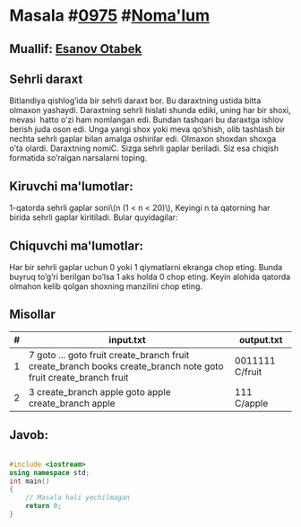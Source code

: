 
<h1>Masala #<a href="https://robocontest.uz/tasks/0975">0975</a> #<a href="https://robocontest.uz/tasks?category=1">Noma'lum</a></h1>
<h2> Muallif: <a href="https://robocontest.uz/profile/esanovotabek">Esanov Otabek</a></h2>
<h2>Sehrli daraxt</h2>
<p>Bitlandiya qishlog’ida bir sehrli daraxt bor. Bu daraxtning ustida bitta olmaxon yashaydi. Daraxtning sehrli hislati shunda ediki, uning har bir shoxi, mevasi  hatto o’zi ham nomlangan edi. Bundan tashqari bu daraxtga ishlov berish juda oson edi. Unga yangi shox yoki meva qo’shish, olib tashlash bir nechta sehrli gaplar bilan amalga oshirilar edi.
Olmaxon shoxdan shoxga o’ta olardi.
Daraxtning nomiC.
Sizga sehrli gaplar beriladi. Siz esa chiqish formatida so’ralgan narsalarni toping.</p>
<h2>Kiruvchi ma'lumotlar:</h2>
<p>1-qatorda sehrli gaplar soni\(n (1 < n < 20)\), Keyingi n ta qatorning har birida sehrli gaplar kiritiladi. Bular quyidagilar:</p>
<h2>Chiquvchi ma'lumotlar:</h2>
<p>Har bir sehrli gaplar uchun 0 yoki 1 qiymatlarni ekranga chop eting. Bunda buyruq to’g’ri berilgan bo’lsa 1 aks holda 0 chop eting. Keyin alohida qatorda olmahon kelib qolgan shoxning manzilini chop eting.</p>
<h2>Misollar</h2>
<table>
    <thead>
        <tr>
            <th>#</th>
            <th>input.txt</th>
            <th>output.txt</th>
        </tr>
    </thead>
    <tbody>
            <tr>
                <td>1</td>
                <td>7
goto ...
goto fruit
create_branch fruit
create_branch books
create_branch note
goto fruit
create_branch fruit</td>
                <td>0011111
C/fruit</td>
            </tr>
            <tr>
                <td>2</td>
                <td>3
create_branch apple
goto apple
create_branch apple</td>
                <td>111
C/apple</td>
            </tr>
    </tbody>
    </table>
    
<h2>Javob:</h2>

######
```cpp
#include <iostream>
using namespace std;
int main()
{
    // Masala hali yechilmagan
    return 0;
}
```
